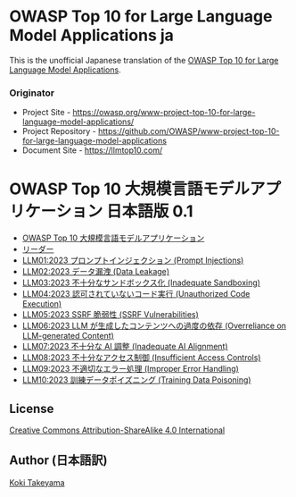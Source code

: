 # OWASP Top 10 for Large Language Model Applications ja

This is the unofficial Japanese translation of the [OWASP Top 10 for Large Language Model Applications](https://github.com/OWASP/www-project-top-10-for-large-language-model-applications).

### Originator

- Project Site - <https://owasp.org/www-project-top-10-for-large-language-model-applications/>
- Project Repository - <https://github.com/OWASP/www-project-top-10-for-large-language-model-applications>
- Document Site - <https://llmtop10.com/>

# OWASP Top 10 大規模言語モデルアプリケーション 日本語版 0.1

* [OWASP Top 10 大規模言語モデルアプリケーション](Document/index.md)
* [リーダー](Document/leaders.md)
* [LLM01:2023 プロンプトインジェクション (Prompt Injections)](Document/Archive/0_1_vulns/Prompt_Injection.md)
* [LLM02:2023 データ漏洩 (Data Leakage)](Document/Archive/0_1_vulns/Data_Leakage.md)
* [LLM03:2023 不十分なサンドボックス化 (Inadequate Sandboxing)](Document/Archive/0_1_vulns/Inadequate_Sandboxing.md)
* [LLM04:2023 認可されていないコード実行 (Unauthorized Code Execution)](Document/Archive/0_1_vulns/Unauthorized_Code_Execution.md)
* [LLM05:2023 SSRF 脆弱性 (SSRF Vulnerabilities)](Document/Archive/0_1_vulns/SSRF.md)
* [LLM06:2023 LLM が生成したコンテンツへの過度の依存 (Overreliance on LLM-generated Content)](Document/Archive/0_1_vulns/Overreliance.md)
* [LLM07:2023 不十分な AI 調整 (Inadequate AI Alignment)](Document/Archive/0_1_vulns/Inadequate_AI_Alignment.md)
* [LLM08:2023 不十分なアクセス制御 (Insufficient Access Controls)](Document/Archive/0_1_vulns/Insufficient_Access_Control.md)
* [LLM09:2023 不適切なエラー処理 (Improper Error Handling)](Document/Archive/0_1_vulns/Improper_Error_Handling.md)
* [LLM10:2023 訓練データポイズニング (Training Data Poisoning)](Document/Archive/0_1_vulns/Training_Data_Poisoning.md)

## License

[Creative Commons Attribution-ShareAlike 4.0 International](https://creativecommons.org/licenses/by-sa/4.0/)

## Author (日本語訳)

[Koki Takeyama](https://github.com/coky-t)
